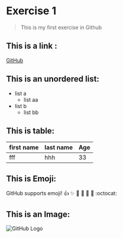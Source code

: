 # Exercise 1
> This is my first exercise in Github

## This is a link :
[GitHub](http://github.com)

## This is an unordered list:
* list a
  * list aa
* list b
  * list bb
 
 ## This is table:
 
 first name | last name |Age
 ----|----|----
 fff|hhh|33
 
 ## This is Emoji:
 GitHub supports emoji!
:+1: :sparkles: :camel: :tada:
:rocket: :metal: :octocat: 

## This is an Image:
![GitHub Logo](https://www.numerama.com/content/uploads/2019/06/ubuntu-linux.jpg)

